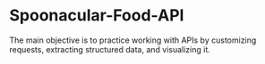 # Spoonacular-Food-API
The main objective is to practice working with APIs by customizing requests, extracting structured data, and visualizing it.
